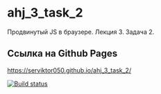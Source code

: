 # ahj_3_task_2
Продвинутый JS в браузере. Лекция 3. Задача 2.

## Ссылка на Github Pages
https://serviktor050.github.io/ahj_3_task_2/

[![Build status](https://ci.appveyor.com/api/projects/status/siarwwhd9gg18wco?svg=true)](https://ci.appveyor.com/project/serviktor050/ahj-3-task-2)
